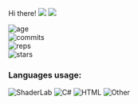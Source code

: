  Hi there!
<img src="https://visitor-badge.glitch.me/badge?page_id=REgorion.visitor-badge&color=5194f0" /> <img src="https://img.shields.io/github/followers/REgorion?style=social" />

![age](https://img.shields.io/static/v1?style=for-the-badge&label=Account%20age%3A&color=555&labelColor=%23ffd33d&message=5%20years)<br/>
![commits](https://img.shields.io/static/v1?style=for-the-badge&label=Сommits%3A&color=555&labelColor=%230366d6&message=349)<br/>
![reps](https://img.shields.io/static/v1?style=for-the-badge&label=Repos%3A&color=555&labelColor=%236a737d&message=14)<br/>
![stars](https://img.shields.io/static/v1?style=for-the-badge&label=Stars%3A&color=555&labelColor=%23fff5b1&message=1%20recived)<br/>


### Languages usage:
![ShaderLab](https://img.shields.io/static/v1?style=flat&label=ShaderLab&color=555&labelColor=%23222c37&message=36.6%25)
![C#](https://img.shields.io/static/v1?style=flat&label=C%23&color=555&labelColor=%23178600&message=19.4%25)
![HTML](https://img.shields.io/static/v1?style=flat&label=HTML&color=555&labelColor=%23e34c26&message=18.6%25)
![Other](https://img.shields.io/static/v1?style=flat&label=Other&color=555&labelColor=%23ededed&message=25.2%25)
